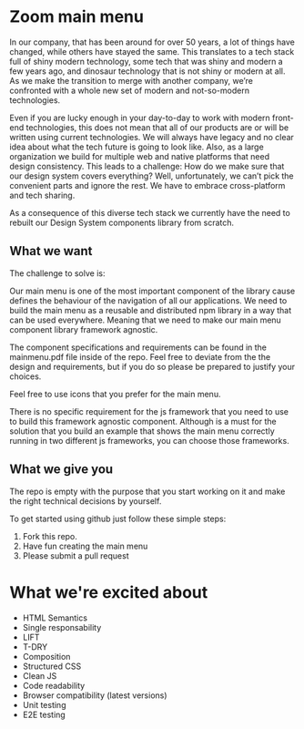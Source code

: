 # Zoom main menu

In our company, that has been around for over 50 years, a lot of things have changed, while others have stayed the same. This translates to a tech stack full of shiny modern technology, some tech that was shiny and modern a few years ago, and dinosaur technology that is not shiny or modern at all. As we make the transition to merge with another company, we’re confronted with a whole new set of modern and not-so-modern technologies.

Even if you are lucky enough in your day-to-day to work with modern front-end technologies, this does not mean that all of our products are or will be written using current technologies. We will always have legacy and no clear idea about what the tech future is going to look like. Also, as a large organization we build for multiple web and native platforms that need design consistency. This leads to a challenge: How do we make sure that our design system covers everything? Well, unfortunately, we can’t pick the convenient parts and ignore the rest. We have to embrace cross-platform and tech sharing.

As a consequence of this diverse tech stack we currently have the need to rebuilt our Design System components library from scratch. 

## What we want

The challenge to solve is:

Our main menu is one of the most important component of the library cause defines the behaviour of the navigation of all our applications. 
We need to build the main menu as a reusable and distributed npm library in a way that can be used everywhere. 
Meaning that we need to make our main menu component library framework agnostic. 

The component specifications and requirements can be found in the mainmenu.pdf file inside of the repo. Feel free to deviate from the the design and requirements, but if you do so please be prepared to justify your choices.

Feel free to use icons that you prefer for the main menu. 

There is no specific requirement for the js framework that you need to use to build this framework agnostic component. 
Although is a must for the solution that you build an example that shows the main menu correctly running in two different js frameworks, you can choose those frameworks.  

## What we give you

The repo is empty with the purpose that you start working on it and make the right technical decisions by yourself. 


To get started using github just follow these simple steps:

1. Fork this repo. 
2. Have fun creating the main menu
3. Please submit a pull request 

# What we're excited about
- HTML Semantics
- Single responsability
- LIFT
- T-DRY
- Composition
- Structured CSS
- Clean JS
- Code readability
- Browser compatibility (latest versions)
- Unit testing
- E2E testing







